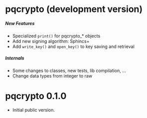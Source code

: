 # pqcrypto (development version)

##### New Features
 - Specialized `print()` for pqcrypto_* objects
 - Add new signing algorithm: Sphincs+
 - Add `write_key()` and `open_key()` to key saving and retrieval

##### Internals
 - Some changes to classes, new tests, lib compilation, ...
 - Change data types from integer to raw

# pqcrypto 0.1.0

 - Initial public version.
